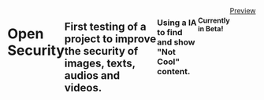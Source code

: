 <body style="display: flex; justify-content: center; align-itens: center">
    <h1>
        Open Security
    </h1>
    <h2>
        First testing of a project to improve the security of images, texts, audios and videos.
    </h2>
    <h3>
        Using a IA to find and show "Not Cool" content.
    </h3>
    <h4>
        Currently in Beta!
    </h4>
    <a href="https://sincevoid.github.io/OpenSecurity/">Preview</a>
</body> 
